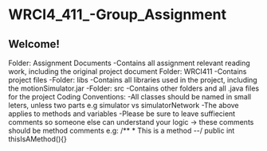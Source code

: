 # WRCI4_411_-Group_Assignment

## Welcome!

Folder: Assignment Documents
		-Contains all assignment relevant reading work, including the original project document
Folder: WRCI411
		-Contains project files
			-Folder: libs
				-Contains all libraries used in the project, including the motionSimulator.jar
			-Folder: src
				-Contains other folders and all .java files for the project
Coding Conventions:
	-All classes should be named in small leters, unless two parts e.g simulator vs simulatorNetwork
	-The above applies to methods and variables
	-Please be sure to leave suffiecient comments so someone else can understand your logic -> these comments should be method comments
		e.g: /**
		     * This is a method
		     --/
		     public int thisIsAMethod(){}
